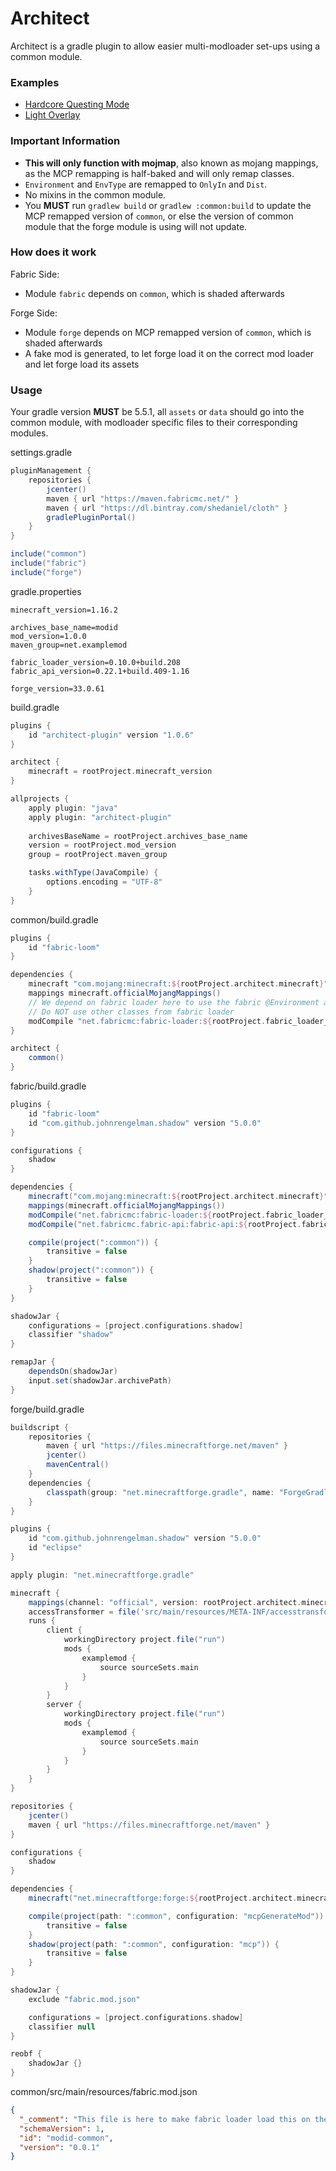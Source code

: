 # Architect
Architect is a gradle plugin to allow easier multi-modloader set-ups using a common module.

### Examples
- [Hardcore Questing Mode](https://github.com/shedaniel/HQM/tree/002b5df265fd26b8df6a3b6b28cbc5bfe76573a6)
- [Light Overlay](https://github.com/shedaniel/LightOverlay)

### Important Information
- **This will only function with mojmap**, also known as mojang mappings, as the MCP remapping is half-baked and will only remap classes.
- `Environment` and `EnvType` are remapped to `OnlyIn` and `Dist`.
- No mixins in the common module. 
- You **MUST** run `gradlew build` or `gradlew :common:build` to update the MCP remapped version of `common`, or else the version of common module that the forge module is using will not update.

### How does it work
Fabric Side:

- Module `fabric` depends on `common`, which is shaded afterwards

Forge Side:

- Module `forge` depends on MCP remapped version of `common`, which is shaded afterwards
- A fake mod is generated, to let forge load it on the correct mod loader and let forge load its assets

### Usage
Your gradle version **MUST** be 5.5.1, all `assets` or `data` should go into the common module, with modloader specific files to their corresponding modules.

settings.gradle
```groovy
pluginManagement {
    repositories {
        jcenter()
        maven { url "https://maven.fabricmc.net/" }
        maven { url "https://dl.bintray.com/shedaniel/cloth" }
        gradlePluginPortal()
    }
}

include("common")
include("fabric")
include("forge")
```

gradle.properties
```properties
minecraft_version=1.16.2

archives_base_name=modid
mod_version=1.0.0
maven_group=net.examplemod

fabric_loader_version=0.10.0+build.208
fabric_api_version=0.22.1+build.409-1.16

forge_version=33.0.61
```

build.gradle
```groovy
plugins {
    id "architect-plugin" version "1.0.6"
}

architect {
    minecraft = rootProject.minecraft_version
}

allprojects {
    apply plugin: "java"
    apply plugin: "architect-plugin"
    
    archivesBaseName = rootProject.archives_base_name
    version = rootProject.mod_version
    group = rootProject.maven_group

    tasks.withType(JavaCompile) {
        options.encoding = "UTF-8"
    }
}
```

common/build.gradle
```groovy
plugins {
    id "fabric-loom"
}

dependencies {
    minecraft "com.mojang:minecraft:${rootProject.architect.minecraft}"
    mappings minecraft.officialMojangMappings()
    // We depend on fabric loader here to use the fabric @Environment annotations
    // Do NOT use other classes from fabric loader
    modCompile "net.fabricmc:fabric-loader:${rootProject.fabric_loader_version}"
}

architect {
    common()
}
```

fabric/build.gradle
```groovy
plugins {
    id "fabric-loom"
    id "com.github.johnrengelman.shadow" version "5.0.0"
}

configurations {
    shadow
}

dependencies {
    minecraft("com.mojang:minecraft:${rootProject.architect.minecraft}")
    mappings(minecraft.officialMojangMappings())
    modCompile("net.fabricmc:fabric-loader:${rootProject.fabric_loader_version}")
    modCompile("net.fabricmc.fabric-api:fabric-api:${rootProject.fabric_api_version}")

    compile(project(":common")) {
        transitive = false
    }
    shadow(project(":common")) {
        transitive = false
    }
}

shadowJar {
    configurations = [project.configurations.shadow]
    classifier "shadow"
}

remapJar {
    dependsOn(shadowJar)
    input.set(shadowJar.archivePath)
}
```

forge/build.gradle
```groovy
buildscript {
    repositories {
        maven { url "https://files.minecraftforge.net/maven" }
        jcenter()
        mavenCentral()
    }
    dependencies {
        classpath(group: "net.minecraftforge.gradle", name: "ForgeGradle", version: "3.+", changing: true)
    }
}

plugins {
    id "com.github.johnrengelman.shadow" version "5.0.0"
    id "eclipse"
}

apply plugin: "net.minecraftforge.gradle"

minecraft {
    mappings(channel: "official", version: rootProject.architect.minecraft)
    accessTransformer = file('src/main/resources/META-INF/accesstransformer.cfg')
    runs {
        client {
            workingDirectory project.file("run")
            mods {
                examplemod {
                    source sourceSets.main
                }
            }
        }
        server {
            workingDirectory project.file("run")
            mods {
                examplemod {
                    source sourceSets.main
                }
            }
        }
    }
}

repositories {
    jcenter()
    maven { url "https://files.minecraftforge.net/maven" }
}

configurations {
    shadow
}

dependencies {
    minecraft("net.minecraftforge:forge:${rootProject.architect.minecraft}-${rootProject.forge_version}")

    compile(project(path: ":common", configuration: "mcpGenerateMod")) {
        transitive = false
    }
    shadow(project(path: ":common", configuration: "mcp")) {
        transitive = false
    }
}

shadowJar {
    exclude "fabric.mod.json"

    configurations = [project.configurations.shadow]
    classifier null
}

reobf {
    shadowJar {}
}
```

common/src/main/resources/fabric.mod.json
```json
{
  "_comment": "This file is here to make fabric loader load this on the Knot classloader.",
  "schemaVersion": 1,
  "id": "modid-common",
  "version": "0.0.1"
}
```